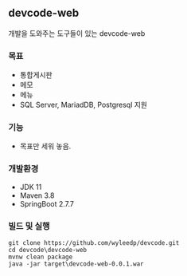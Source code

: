 ## devcode-web
개발을 도와주는 도구들이 있는 devcode-web


### 목표
* 통합게시판
* 메모
* 메뉴
* SQL Server, MariadDB, Postgresql 지원

### 기능
* 목표만 세워 놓음.


### 개발환경
* JDK 11
* Maven 3.8
* SpringBoot 2.7.7


### 빌드 및 실행
```shell
git clone https://github.com/wyleedp/devcode.git
cd devcode\devcode-web
mvnw clean package
java -jar target\devcode-web-0.0.1.war
```
